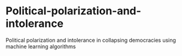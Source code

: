 # Political-polarization-and-intolerance
Political polarization and intolerance in collapsing democracies using machine learning algorithms 
